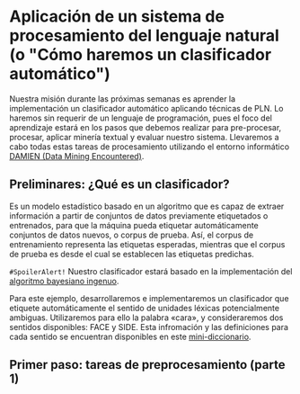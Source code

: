 # Aplicación de un sistema de procesamiento del lenguaje natural (o "Cómo haremos un clasificador automático")

Nuestra misión durante las próximas semanas es aprender la implementación un clasificador automático aplicando técnicas de PLN. Lo haremos sin requerir de un lenguaje de programación, pues el foco del aprendizaje estará en los pasos que debemos realizar para pre-procesar, procesar, aplicar minería textual y evaluar nuestro sistema. Llevaremos a cabo todas estas tareas de procesamiento utilizando el entorno informático [DAMIEN (Data Mining Encountered)](http://www.fungramkb.com/nlp.aspx). 

## Preliminares: ¿Qué es un clasificador?

Es un modelo estadístico basado en un algoritmo que es capaz de extraer información a partir de conjuntos de datos previamente etiquetados o entrenados, para que la máquina pueda etiquetar automáticamente conjuntos de datos nuevos, o corpus de prueba. Así, el corpus de entrenamiento representa las etiquetas esperadas, mientras que el corpus de prueba es desde el cual se establecen las etiquetas predichas. 

`#SpoilerAlert!` Nuestro clasificador estará basado en la implementación del [algoritmo bayesiano ingenuo](https://es.wikipedia.org/wiki/Clasificador_bayesiano_ingenuo).

Para este ejemplo, desarrollaremos e implementaremos un clasificador que etiquete automáticamente el sentido de unidades léxicas potencialmente ambiguas. Utilizaremos para ello la palabra «cara», y consideraremos dos sentidos disponibles: FACE y SIDE. Esta infromación y las definiciones para cada sentido se encuentran disponibles en este [mini-diccionario](cara-data/cara-minidir.csv). 

## Primer paso: tareas de preprocesamiento (parte 1)







